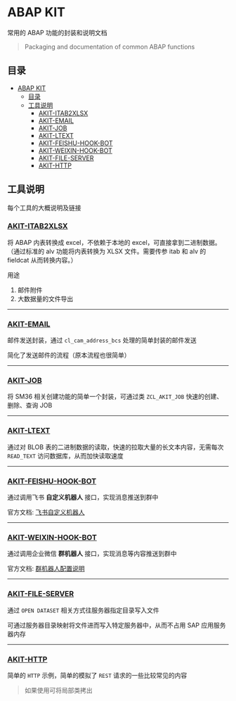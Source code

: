 # ABAP KIT

常用的 ABAP 功能的封装和说明文档

> Packaging and documentation of common ABAP functions

## 目录

- [ABAP KIT](#abap-kit)
  - [目录](#目录)
  - [工具说明](#工具说明)
    - [AKIT-ITAB2XLSX](#akit-itab2xlsx)
    - [AKIT-EMAIL](#akit-email)
    - [AKIT-JOB](#akit-job)
    - [AKIT-LTEXT](#akit-ltext)
    - [AKIT-FEISHU-HOOK-BOT](#akit-feishu-hook-bot)
    - [AKIT-WEIXIN-HOOK-BOT](#akit-weixin-hook-bot)
    - [AKIT-FILE-SERVER](#akit-file-server)
    - [AKIT-HTTP](#akit-http)

## 工具说明

每个工具的大概说明及链接

### [AKIT-ITAB2XLSX](./AKIT-ITAB2XLSX)

将 ABAP 内表转换成 excel，不依赖于本地的 excel，可直接拿到二进制数据。（通过标准的 alv 功能将内表转换为 XLSX 文件。需要传参 itab 和 alv 的 fieldcat 从而转换内容。）

用途

1. 邮件附件
2. 大数据量的文件导出

---

### [AKIT-EMAIL](./AKIT-EMAIL)

邮件发送封装，通过 `cl_cam_address_bcs` 处理的简单封装的邮件发送

简化了发送邮件的流程（原本流程也很简单）

---

### [AKIT-JOB](./AKIT-JOB)

将 SM36 相关创建功能的简单一个封装，可通过类 `ZCL_AKIT_JOB` 快速的创建、删除、查询 JOB

---

### [AKIT-LTEXT](./AKIT-LTEXT)

通过对 BLOB 表的二进制数据的读取，快速的拉取大量的长文本内容，无需每次 `READ_TEXT` 访问数据库，从而加快读取速度

---

### [AKIT-FEISHU-HOOK-BOT](./AKIT-FEISHU_HOOK_BOT)

通过调用飞书 **自定义机器人** 接口，实现消息推送到群中

官方文档: [飞书自定义机器人](https://open.feishu.cn/document/ukTMukTMukTM/ucTM5YjL3ETO24yNxkjN#4996824a)

---

### [AKIT-WEIXIN-HOOK-BOT](./AKIT-WEIXIN_HOOK_BOT)

通过调用企业微信 **群机器人** 接口，实现消息等内容推送到群中

官方文档: [群机器人配置说明](https://developer.work.weixin.qq.com/document/path/91770)

---

### [AKIT-FILE-SERVER](./AKIT-FILE_SERVER)

通过 `OPEN DATASET` 相关方式往服务器指定目录写入文件

可通过服务器目录映射将文件进而写入特定服务器中，从而不占用 SAP 应用服务器内存

---

### [AKIT-HTTP](./AKIT-HTTP)

简单的 `HTTP` 示例，简单的模拟了 `REST` 请求的一些比较常见的内容

> 如果使用可将局部类拷出
